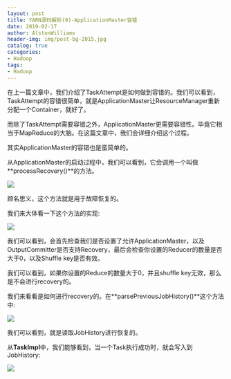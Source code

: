 ```yaml
---
layout: post
title: YARN源码解析(9)-ApplicationMaster容错
date: 2019-02-17
author: AlstonWilliams
header-img: img/post-bg-2015.jpg
catalog: true
categories:
- Hadoop
tags:
- Hadoop
---
```

在上一篇文章中，我们介绍了TaskAttempt是如何做到容错的。我们可以看到，TaskAttempt的容错很简单，就是ApplicationMaster让ResourceManager重新分配一个Container，就好了。

而除了TaskAttempt需要容错之外，ApplicationMaster更需要容错性。毕竟它相当于MapReduce的大脑。在这篇文章中，我们会详细介绍这个过程。

其实ApplicationMaster的容错也是蛮简单的。

从ApplicationMaster的启动过程中，我们可以看到，它会调用一个叫做**processRecovery()**的方法。

![](https://upload-images.jianshu.io/upload_images/4108852-578ce6e2b47c3db5.png?imageMogr2/auto-orient/strip%7CimageView2/2/w/1240)

顾名思义，这个方法就是用于故障恢复的。

我们来大体看一下这个方法的实现:

![](https://upload-images.jianshu.io/upload_images/4108852-6597d9bedfd3b42f.png?imageMogr2/auto-orient/strip%7CimageView2/2/w/1240)

我们可以看到，会首先检查我们是否设置了允许ApplicationMaster，以及OutputCommitter是否支持Recovery，最后会检查你设置的Reducer的数量是否大于0，以及Shuffle key是否有效。

我们可以看到，如果你设置的Reduce的数量大于0，并且shuffle key无效，那么是不会进行recovery的。

我们来看看是如何进行recovery的。在**parsePreviousJobHistory()**这个方法中:

![](https://upload-images.jianshu.io/upload_images/4108852-0211dcdc168ec018.png?imageMogr2/auto-orient/strip%7CimageView2/2/w/1240)

我们可以看到，就是读取JobHistory进行恢复的。

从**TaskImpl**中，我们能够看到，当一个Task执行成功时，就会写入到JobHistory:

![](https://upload-images.jianshu.io/upload_images/4108852-e13dc724639aa108.png?imageMogr2/auto-orient/strip%7CimageView2/2/w/1240)
